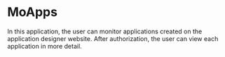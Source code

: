 # MoApps
In this application, the user can monitor applications created on the application designer website. 
After authorization, the user can view each application in more detail.
